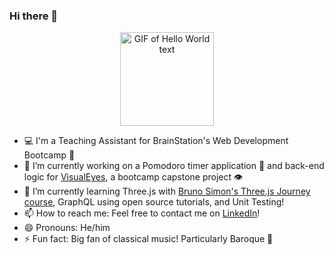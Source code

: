 ### Hi there 👋

<div align="center"> 
  <img src="https://media.giphy.com/media/Qo2dupDib32rkTY4hX/giphy.gif" alt="GIF of Hello World text" width="150" />
</div>

- 💻 I'm a Teaching Assistant for BrainStation's Web Development Bootcamp 🧠
- 🔭 I’m currently working on a Pomodoro timer application 🍅 and back-end logic for <a href="https://github.com/karst-larsen/VisualEyes">VisualEyes</a>, a bootcamp capstone project 👁
- 🌱 I’m currently learning Three.js with <a href="https://threejs-journey.com">Bruno Simon's Three.js Journey course</a>, GraphQL using open source tutorials, and Unit Testing! 
- 📫 How to reach me: Feel free to contact me on <a href="https://www.linkedin.com/in/karsten-larsen">LinkedIn</a>! 
- 😄 Pronouns: He/him
- ⚡ Fun fact: Big fan of classical music! Particularly Baroque 🎹

<!--
**karst-larsen/karst-larsen** is a ✨ _special_ ✨ repository because its `README.md` (this file) appears on your GitHub profile.

Here are some ideas to get you started:


-->

